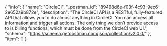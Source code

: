 {
  "info": {
    "name": "CircleCI",
    "_postman_id": "89498d6e-f03f-4c93-9ec6-2e652a9b872e",
    "description": "The CircleCI API is a RESTful, fully-featured API that allows you to do almost anything in CircleCI. You can access all information and trigger all actions. The only thing we don&rsquo;t provide access to is billing functions, which must be done from the CircleCI web UI.",
    "schema": "https://schema.getpostman.com/json/collection/v2.0.0/"
  },
  "item": []
}